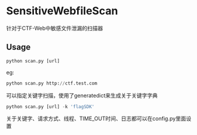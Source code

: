 # SensitiveWebfileScan

针对于CTF-Web中敏感文件泄漏的扫描器

## Usage

```python
python scan.py [url]
```

eg:

```python
python scan.py http://ctf.test.com
```



可以指定关键字扫描，使用了generatedict来生成关于关键字字典

```python
python scan.py [url] -k 'flagSDK'
```



关于关键字、请求方式、线程、TIME_OUT时间、日志都可以在config.py里面设置

